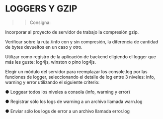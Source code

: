 # LOGGERS Y GZIP

>> Consigna:

Incorporar al proyecto de servidor de trabajo la compresión gzip.

Verificar sobre la ruta /info con y sin compresión, la diferencia de cantidad de bytes devueltos en un caso y otro.

Utilizar como registro de la aplicación de backend eligiendo el logger que más les guste: log4js, winston o pino log4js.

Elegir un módulo del servidor para reemplazar los console.log por las funciones de logger, seleccionando el detalle de log entre 3 niveles: info, warning y error utilizando el siguiente criterio:

● Loggear todos los niveles a consola (info, warning y error)

● Registrar sólo los logs de warning a un archivo llamada warn.log

● Enviar sólo los logs de error a un archivo llamada error.log